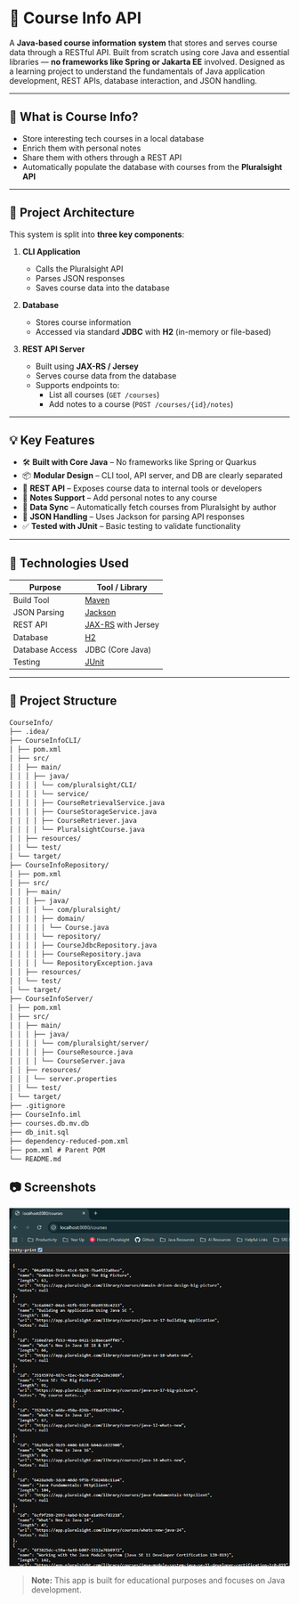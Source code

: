 # 📘 Course Info API

A **Java-based course information system** that stores and serves course data through a RESTful API. Built from scratch using core Java and essential libraries — **no frameworks like Spring or Jakarta EE** involved. Designed as a learning project to understand the fundamentals of Java application development, REST APIs, database interaction, and JSON handling.

---

## 🚀 What is Course Info?

- Store interesting tech courses in a local database
- Enrich them with personal notes
- Share them with others through a REST API
- Automatically populate the database with courses from the **Pluralsight API**

---

## 🧱 Project Architecture

This system is split into **three key components**:

1. **CLI Application**
    - Calls the Pluralsight API
    - Parses JSON responses
    - Saves course data into the database

2. **Database**
    - Stores course information
    - Accessed via standard **JDBC** with **H2** (in-memory or file-based)

3. **REST API Server**
    - Built using **JAX-RS / Jersey**
    - Serves course data from the database
    - Supports endpoints to:
        - List all courses (`GET /courses`)
        - Add notes to a course (`POST /courses/{id}/notes`)

---

## 💡 Key Features

- 🛠 **Built with Core Java** – No frameworks like Spring or Quarkus
- 📦 **Modular Design** – CLI tool, API server, and DB are clearly separated
- 🔗 **REST API** – Exposes course data to internal tools or developers
- 📝 **Notes Support** – Add personal notes to any course
- 🔄 **Data Sync** – Automatically fetch courses from Pluralsight by author
- 📄 **JSON Handling** – Uses Jackson for parsing API responses
- ✅ **Tested with JUnit** – Basic testing to validate functionality

---

## 🧰 Technologies Used

| Purpose              | Tool / Library          |
|----------------------|-------------------------|
| Build Tool           | [Maven](https://maven.apache.org/)         |
| JSON Parsing         | [Jackson](https://github.com/FasterXML/jackson)       |
| REST API             | [JAX-RS](https://jakarta.ee/specifications/restful-ws/) with Jersey |
| Database             | [H2](https://www.h2database.com/html/main.html)       |
| Database Access      | JDBC (Core Java)        |
| Testing              | [JUnit](https://junit.org/)          |

---
## 📁 Project Structure
```
CourseInfo/
├── .idea/
├── CourseInfoCLI/
│ ├── pom.xml
│ ├── src/
│ │ ├── main/
│ │ │ ├── java/
│ │ │ │ └── com/pluralsight/CLI/
│ │ │ │ └── service/
│ │ │ │ ├── CourseRetrievalService.java
│ │ │ │ ├── CourseStorageService.java
│ │ │ │ ├── CourseRetriever.java
│ │ │ │ └── PluralsightCourse.java
│ │ ├── resources/
│ │ └── test/
│ └── target/
├── CourseInfoRepository/
│ ├── pom.xml
│ ├── src/
│ │ ├── main/
│ │ │ ├── java/
│ │ │ │ └── com/pluralsight/
│ │ │ │ ├── domain/
│ │ │ │ │ └── Course.java
│ │ │ │ └── repository/
│ │ │ │ ├── CourseJdbcRepository.java
│ │ │ │ ├── CourseRepository.java
│ │ │ │ └── RepositoryException.java
│ │ ├── resources/
│ │ └── test/
│ └── target/
├── CourseInfoServer/
│ ├── pom.xml
│ ├── src/
│ │ ├── main/
│ │ │ ├── java/
│ │ │ │ └── com/pluralsight/server/
│ │ │ │ ├── CourseResource.java
│ │ │ │ └── CourseServer.java
│ │ ├── resources/
│ │ │ └── server.properties
│ │ └── test/
│ └── target/
├── .gitignore
├── CourseInfo.iml
├── courses.db.mv.db
├── db_init.sql
├── dependency-reduced-pom.xml
├── pom.xml # Parent POM
└── README.md
```

## 📷 Screenshots
![img.png](img.png)

> **Note:** This app is built for educational purposes and focuses on Java development.
